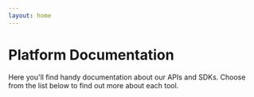 ```yaml
---
layout: home
---
```


# **Platform** **Documentation**

Here you'll find handy documentation about our APIs and SDKs.
Choose from the list below to find out more about each tool.